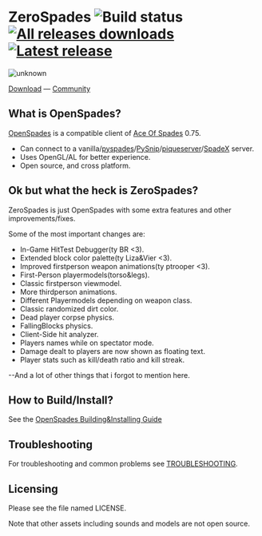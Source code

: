 # ZeroSpades ![Build status](https://github.com/siecvi/zerospades/actions/workflows/ci.yml/badge.svg) [![All releases downloads](https://img.shields.io/github/downloads/siecvi/zerospades/total.svg)](https://github.com/siecvi/zerospades/releases) [![Latest release](https://img.shields.io/github/release/siecvi/zerospades.svg)](https://github.com/siecvi/zerospades/releases)


![unknown](https://user-images.githubusercontent.com/25997662/166125363-3cdf237d-2154-4371-a44b-baea8a7abe5f.png)

[Download](https://github.com/siecvi/zerospades/releases) — [Community](https://buildandshoot.com)

## What is OpenSpades?
[OpenSpades](https://github.com/yvt/openspades) is a compatible client of [Ace Of Spades](https://en.wikipedia.org/wiki/Ace_of_Spades_(video_game)) 0.75.

* Can connect to a vanilla/[pyspades](https://code.google.com/archive/p/pyspades)/[PySnip](https://github.com/NateShoffner/PySnip)/[piqueserver](https://github.com/piqueserver/piqueserver)/[SpadeX](https://github.com/SpadesX/SpadesX) server.
* Uses OpenGL/AL for better experience.
* Open source, and cross platform.

## Ok but what the heck is ZeroSpades?
ZeroSpades is just OpenSpades with some extra features and other improvements/fixes.

Some of the most important changes are:

* In-Game HitTest Debugger(ty BR <3).
* Extended block color palette(ty Liza&Vier <3).
* Improved firstperson weapon animations(ty ptrooper <3).
* First-Person playermodels(torso&legs).
* Classic firstperson viewmodel.
* More thirdperson animations.
* Different Playermodels depending on weapon class.
* Classic randomized dirt color.
* Dead player corpse physics.
* FallingBlocks physics.
* Client-Side hit analyzer.
* Players names while on spectator mode.
* Damage dealt to players are now shown as floating text.
* Player stats such as kill/death ratio and kill streak.

--And a lot of other things that i forgot to mention here.

## How to Build/Install?
See the [OpenSpades Building&Installing Guide](https://github.com/yvt/openspades#how-to-buildinstall)

## Troubleshooting
For troubleshooting and common problems see [TROUBLESHOOTING](TROUBLESHOOTING.md).

## Licensing
Please see the file named LICENSE.

Note that other assets including sounds and models are not open source.

